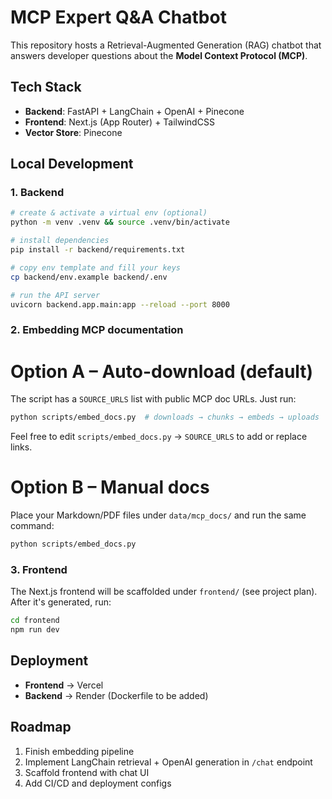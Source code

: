 # MCP Expert Q&A Chatbot

This repository hosts a Retrieval-Augmented Generation (RAG) chatbot that answers developer questions about the **Model Context Protocol (MCP)**.

## Tech Stack

* **Backend**: FastAPI + LangChain + OpenAI + Pinecone
* **Frontend**: Next.js (App Router) + TailwindCSS
* **Vector Store**: Pinecone

## Local Development

### 1. Backend

```bash
# create & activate a virtual env (optional)
python -m venv .venv && source .venv/bin/activate

# install dependencies
pip install -r backend/requirements.txt

# copy env template and fill your keys
cp backend/env.example backend/.env

# run the API server
uvicorn backend.app.main:app --reload --port 8000
```

### 2. Embedding MCP documentation

# Option A – Auto-download (default)
The script has a `SOURCE_URLS` list with public MCP doc URLs. Just run:

```bash
python scripts/embed_docs.py  # downloads → chunks → embeds → uploads
```

Feel free to edit `scripts/embed_docs.py` → `SOURCE_URLS` to add or replace links.

# Option B – Manual docs
Place your Markdown/PDF files under `data/mcp_docs/` and run the same command:

```bash
python scripts/embed_docs.py
```

### 3. Frontend

The Next.js frontend will be scaffolded under `frontend/` (see project plan). After it's generated, run:

```bash
cd frontend
npm run dev
```

## Deployment

* **Frontend** → Vercel
* **Backend** → Render (Dockerfile to be added)

## Roadmap

1. Finish embedding pipeline
2. Implement LangChain retrieval + OpenAI generation in `/chat` endpoint
3. Scaffold frontend with chat UI
4. Add CI/CD and deployment configs 